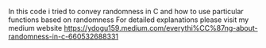 In this code i tried to convey randomness in C and how to use particular functions based on randomness 
For detailed explanations please visit my medium website https://ydogu159.medium.com/everythi%CC%87ng-about-randomness-in-c-660532688331
